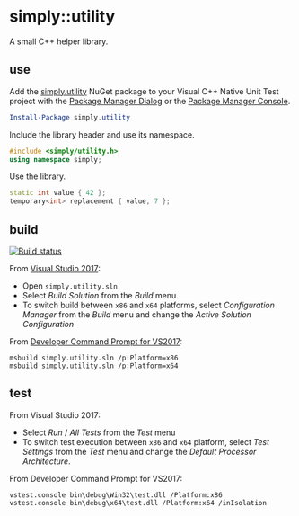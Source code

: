 # simply::utility

A small C++ helper library.

## use

Add the [simply.utility](http://www.nuget.org/packages/simply.utility) NuGet package to your Visual C++ 
Native Unit Test project with the [Package Manager Dialog](http://docs.nuget.org/consume/Package-Manager-Dialog) or 
the [Package Manager Console](http://docs.nuget.org/consume/package-manager-console).
``` PowerShell
Install-Package simply.utility
```

Include the library header and use its namespace.
``` C++
#include <simply/utility.h>
using namespace simply;
```

Use the library.
``` C++
static int value { 42 };
temporary<int> replacement { value, 7 };
```

## build

[![Build status](https://ci.appveyor.com/api/projects/status/github/olegsych/simply.utility?branch=master)](https://ci.appveyor.com/project/olegsych/simply-utility/branch/master)

From [Visual Studio 2017](https://www.visualstudio.com/downloads):
- Open `simply.utility.sln`
- Select _Build Solution_ from the _Build_ menu
- To switch build between `x86` and `x64` platforms, select _Configuration Manager_ from the _Build_ menu and change the _Active Solution Configuration_

From [Developer Command Prompt for VS2017](https://docs.microsoft.com/en-us/dotnet/framework/tools/developer-command-prompt-for-vs):
```
msbuild simply.utility.sln /p:Platform=x86
msbuild simply.utility.sln /p:Platform=x64
```

## test

From Visual Studio 2017:
- Select _Run_ / _All Tests_ from the _Test_ menu
- To switch test execution between `x86` and `x64` platform, select _Test Settings_ from the _Test_ menu and change the _Default Processor Architecture_.

From Developer Command Prompt for VS2017:
```
vstest.console bin\debug\Win32\test.dll /Platform:x86
vstest.console bin\debug\x64\test.dll /Platform:x64 /inIsolation
```